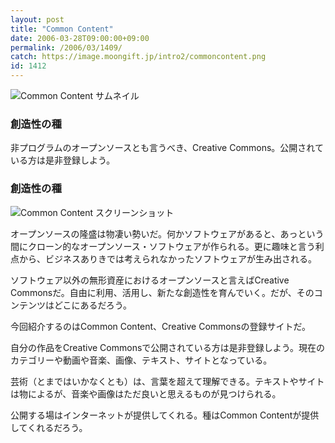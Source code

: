 ```yaml
---
layout: post
title: "Common Content"
date: 2006-03-28T09:00:00+09:00
permalink: /2006/03/1409/
catch: https://image.moongift.jp/intro2/commoncontent.png
id: 1412
---
```

 ![Common Content サムネイル](https://image.moongift.jp/intro2/commoncontent.t.png "Common Content サムネイル")
  

### 創造性の種
  
非プログラムのオープンソースとも言うべき、Creative Commons。公開されている方は是非登録しよう。  
<!--more-->  

### 創造性の種
  

![Common Content スクリーンショット](https://image.moongift.jp/intro2/commoncontent.png "Common Content スクリーンショット")

  

オープンソースの隆盛は物凄い勢いだ。何かソフトウェアがあると、あっという間にクローン的なオープンソース・ソフトウェアが作られる。更に趣味と言う利点から、ビジネスありきでは考えられなかったソフトウェアが生み出される。

  

ソフトウェア以外の無形資産におけるオープンソースと言えばCreative Commonsだ。自由に利用、活用し、新たな創造性を育んでいく。だが、そのコンテンツはどこにあるだろう。

  

今回紹介するのはCommon Content、Creative Commonsの登録サイトだ。

  

自分の作品をCreative Commonsで公開されている方は是非登録しよう。現在のカテゴリーや動画や音楽、画像、テキスト、サイトとなっている。

  

芸術（とまではいかなくとも）は、言葉を超えて理解できる。テキストやサイトは物によるが、音楽や画像はただ良いと思えるものが見つけられる。

  

公開する場はインターネットが提供してくれる。種はCommon Contentが提供してくれるだろう。

